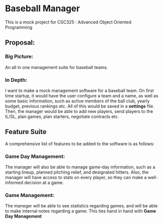 # Baseball Manager

This is a mock project for CSC325 : Advanced Object Oriented Programming

## Proposal:

### Big Picture: 
An all in one management suite for baseball teams.

### In Depth:

I want to make a mock management software for a baseball team. On first time startup, it would have 
the user configure a team and a name, as well as some basic information, such as active members of the ball
club, yearly budget, previous rankings etc. All of this would be saved in a **settings** file. Then, the manager 
would be able to add new players, send players to the IL/SL, plan games, plan starters, negotiate contracts etc.

## Feature Suite

A comprehensive list of features to be added to the software is as follows:

### Game Day Management:
The manager will also be able to manage game-day information, such as a starting lineup, planned pitching relief, and 
designated hitters. Also, the manager will have access to stats on every player, so they can make a well-informed decision at a game.

### Game Management:
The maneger will be able to see statistics regarding games, and will be able to make internal notes regarding a game.
This ties hand in hand with **Game Day Management**

